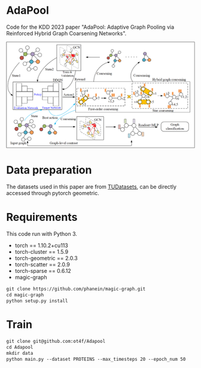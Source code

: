 # AdaPool
Code for the KDD 2023 paper "AdaPool: Adaptive Graph Pooling via Reinforced Hybrid Graph
Coarsening Networks".

![](pics/adapool.png)
# Data preparation
The datasets used in this paper are from [TUDatasets](https://chrsmrrs.github.io/datasets/docs/datasets/), can be directly accessed through pytorch geometric.
# Requirements
This code run with Python 3. 
- torch == 1.10.2+cu113
- torch-cluster == 1.5.9
- torch-geometric == 2.0.3
- torch-scatter == 2.0.9
- torch-sparse == 0.6.12
- magic-graph
```
git clone https://github.com/phanein/magic-graph.git
cd magic-graph
python setup.py install
```
# Train
```
git clone git@github.com:ot4f/Adapool
cd Adapool
mkdir data
python main.py --dataset PROTEINS --max_timesteps 20 --epoch_num 50
```